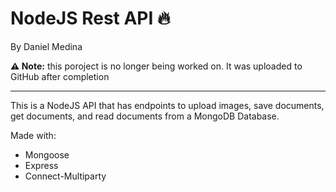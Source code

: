 # NodeJS Rest API 🔥
By Daniel Medina

**⚠ Note:** this poroject is no longer being worked on. It was uploaded to GitHub after completion

<hr>

This is a NodeJS API that has endpoints to upload images, save documents, get documents, and read documents from a MongoDB Database. 

Made with:

- Mongoose
- Express
- Connect-Multiparty
